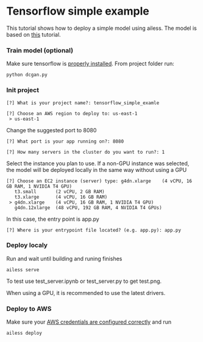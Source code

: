 
# Tensorflow simple example

This tutorial shows how to deploy a simple model using ailess. The model is based on [this](https://www.tensorflow.org/tutorials/generative/dcgan) tutorial.

### Train model (optional)
Make sure tensorflow is [properly installed](https://www.tensorflow.org/install). From project folder run:
```console
python dcgan.py
```

### Init project

```console
[?] What is your project name?: tensorflow_simple_examle
 ```

```console
[?] Choose an AWS region to deploy to: us-east-1
 > us-east-1
```
Сhange the suggested port to 8080
```console
[?] What port is your app running on?: 8080
```

```console
[?] How many servers in the cluster do you want to run?: 1
```
Select the instance you plan to use. If a non-GPU instance was selected, the model will be deployed locally in the same way without using a GPU
```console
[?] Choose an EC2 instance (server) type: g4dn.xlarge    (4 vCPU, 16 GB RAM, 1 NVIDIA T4 GPU)
   t3.small       (2 vCPU, 2 GB RAM)
   t3.xlarge      (4 vCPU, 16 GB RAM)
 > g4dn.xlarge    (4 vCPU, 16 GB RAM, 1 NVIDIA T4 GPU)
   g4dn.12xlarge  (48 vCPU, 192 GB RAM, 4 NVIDIA T4 GPUs)
```
In this case, the entry point is app.py
```console
[?] Where is your entrypoint file located? (e.g. app.py): app.py
```
### Deploy localy
Run and wait until building and runing finishes
```console
ailess serve
```
To test use test_server.ipynb or test_server.py to get test.png.

When using a GPU, it is recommended to use the latest drivers.
### Deploy to AWS
Make sure your [AWS credentials are configured correctly](https://github.com/dat1-co/ailess-cli/blob/main/readme.md#accessing-aws-resources) and run
```console
ailess deploy
```
